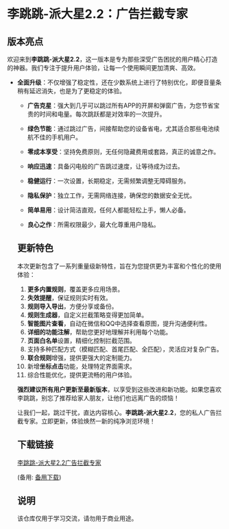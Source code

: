 # 李跳跳-派大星2.2：广告拦截专家

## 版本亮点

欢迎来到**李跳跳-派大星2.2**，这一版本是专为那些深受广告困扰的用户精心打造的神器。我们专注于提升用户体验，让每一个使用瞬间更加清爽、高效。

- **全面升级**：不仅增强了稳定性，还在少数系统上进行了特别优化，即便音量条稍有延迟消失，也是为了更稳定的体验。

  - **广告克星**：强大到几乎可以跳过所有APP的开屏和弹窗广告，为您节省宝贵的时间和电量。每次跳跃都是对效率的一次提升。

  - **绿色节能**：通过跳过广告，间接帮助您的设备省电，尤其适合那些电池续航不佳的手机用户。

  - **零成本享受**：坚持免费原则，无任何隐藏费用或套路，真正的诚意之作。

  - **响应迅速**：具备闪电般的广告跳过速度，让等待成为过去。

  - **稳健运行**：一次设置，长期稳定，无需频繁调整无障碍服务。

  - **隐私保护**：独立工作，无需网络连接，确保您的数据安全无忧。

  - **简单易用**：设计简洁直观，任何人都能轻松上手，懒人必备。

  - **良心之作**：所需权限最少，最大化尊重用户隐私。

  ## 更新特色

  本次更新包含了一系列重量级新特性，旨在为您提供更为丰富和个性化的使用体验：

  1. **更多内置规则**，覆盖更多应用场景。
  2. **失效提醒**，保证规则实时有效。
  3. **规则导入导出**，方便分享或备份。
  4. **规则生成器**，自定义拦截策略变得更加简单。
  5. **智能图片查看**，自动在微信和QQ中选择查看原图，提升沟通便利性。
  6. **详细的功能注解**，帮助您更好地理解并利用每个功能。
  7. **页面白名单**设置，精细化控制拦截范围。
  8. 支持多种匹配方式（模糊匹配、首尾匹配、全匹配），灵活应对复杂广告。
  9. **联合规则**增强，提供更强大的定制能力。
  10. 新增**坐标点击**功能，处理特定界面需求。
  11. 综合性能优化，提供更流畅的用户体验。

  **强烈建议所有用户更新至最新版本**，以享受到这些改进和新功能。如果您喜欢李跳跳，别忘了推荐给家人朋友，让他们也远离广告的烦恼！

  让我们一起，跳过干扰，直达内容核心。**李跳跳-派大星2.2**，您的私人广告拦截专家。立即更新，体验焕然一新的纯净浏览环境！

  ## 下载链接
  [李跳跳-派大星2.2广告拦截专家](https://pan.quark.cn/s/e428ee119ec1) 

  (备用: [备用下载](https://pan.baidu.com/s/19Ad21IC_Sz7EuAt-SjTEYw?pwd=1234))

  ## 说明

  该仓库仅用于学习交流，请勿用于商业用途。
